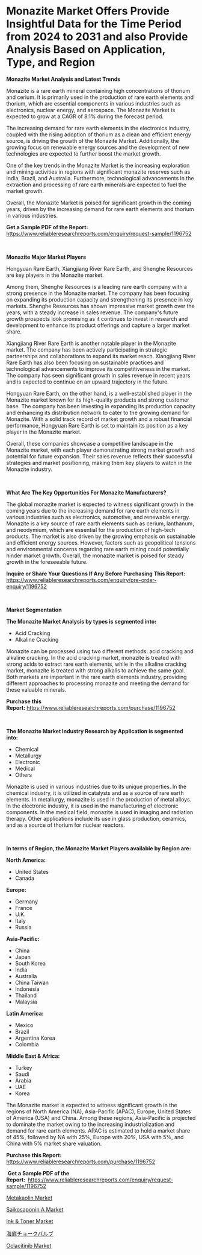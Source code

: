 <p><h1>Monazite Market Offers Provide Insightful Data for the Time Period from 2024 to 2031 and also Provide Analysis Based on Application, Type, and Region</h1></p><p><strong>Monazite Market Analysis and Latest Trends</strong></p>
<p><p>Monazite is a rare earth mineral containing high concentrations of thorium and cerium. It is primarily used in the production of rare earth elements and thorium, which are essential components in various industries such as electronics, nuclear energy, and aerospace. The Monazite Market is expected to grow at a CAGR of 8.1% during the forecast period.</p><p>The increasing demand for rare earth elements in the electronics industry, coupled with the rising adoption of thorium as a clean and efficient energy source, is driving the growth of the Monazite Market. Additionally, the growing focus on renewable energy sources and the development of new technologies are expected to further boost the market growth.</p><p>One of the key trends in the Monazite Market is the increasing exploration and mining activities in regions with significant monazite reserves such as India, Brazil, and Australia. Furthermore, technological advancements in the extraction and processing of rare earth minerals are expected to fuel the market growth.</p><p>Overall, the Monazite Market is poised for significant growth in the coming years, driven by the increasing demand for rare earth elements and thorium in various industries.</p></p>
<p><strong>Get a Sample PDF of the Report:&nbsp;</strong> <a href="https://www.reliableresearchreports.com/enquiry/request-sample/1196752">https://www.reliableresearchreports.com/enquiry/request-sample/1196752</a></p>
<p>&nbsp;</p>
<p><strong>Monazite Major Market Players</strong></p>
<p><p>Hongyuan Rare Earth, Xiangjiang River Rare Earth, and Shenghe Resources are key players in the Monazite market.</p><p>Among them, Shenghe Resources is a leading rare earth company with a strong presence in the Monazite market. The company has been focusing on expanding its production capacity and strengthening its presence in key markets. Shenghe Resources has shown impressive market growth over the years, with a steady increase in sales revenue. The company's future growth prospects look promising as it continues to invest in research and development to enhance its product offerings and capture a larger market share.</p><p>Xiangjiang River Rare Earth is another notable player in the Monazite market. The company has been actively participating in strategic partnerships and collaborations to expand its market reach. Xiangjiang River Rare Earth has also been focusing on sustainable practices and technological advancements to improve its competitiveness in the market. The company has seen significant growth in sales revenue in recent years and is expected to continue on an upward trajectory in the future.</p><p>Hongyuan Rare Earth, on the other hand, is a well-established player in the Monazite market known for its high-quality products and strong customer base. The company has been investing in expanding its production capacity and enhancing its distribution network to cater to the growing demand for Monazite. With a solid track record of market growth and a robust financial performance, Hongyuan Rare Earth is set to maintain its position as a key player in the Monazite market.</p><p>Overall, these companies showcase a competitive landscape in the Monazite market, with each player demonstrating strong market growth and potential for future expansion. Their sales revenue reflects their successful strategies and market positioning, making them key players to watch in the Monazite industry.</p></p>
<p>&nbsp;</p>
<p><strong>What Are The Key Opportunities For Monazite Manufacturers?</strong></p>
<p><p>The global monazite market is expected to witness significant growth in the coming years due to the increasing demand for rare earth elements in various industries such as electronics, automotive, and renewable energy. Monazite is a key source of rare earth elements such as cerium, lanthanum, and neodymium, which are essential for the production of high-tech products. The market is also driven by the growing emphasis on sustainable and efficient energy sources. However, factors such as geopolitical tensions and environmental concerns regarding rare earth mining could potentially hinder market growth. Overall, the monazite market is poised for steady growth in the foreseeable future.</p></p>
<p><strong>Inquire or Share Your Questions If Any Before Purchasing This Report:</strong> <a href="https://www.reliableresearchreports.com/enquiry/pre-order-enquiry/1196752">https://www.reliableresearchreports.com/enquiry/pre-order-enquiry/1196752</a></p>
<p>&nbsp;</p>
<p><strong>Market Segmentation</strong></p>
<p><strong>The Monazite Market Analysis by types is segmented into:</strong></p>
<p><ul><li>Acid Cracking</li><li>Alkaline Cracking</li></ul></p>
<p><p>Monazite can be processed using two different methods: acid cracking and alkaline cracking. In the acid cracking market, monazite is treated with strong acids to extract rare earth elements, while in the alkaline cracking market, monazite is treated with strong alkalis to achieve the same goal. Both markets are important in the rare earth elements industry, providing different approaches to processing monazite and meeting the demand for these valuable minerals.</p></p>
<p><strong>Purchase this Report:&nbsp;</strong><a href="https://www.reliableresearchreports.com/purchase/1196752">https://www.reliableresearchreports.com/purchase/1196752</a></p>
<p>&nbsp;</p>
<p><strong>The Monazite Market Industry Research by Application is segmented into:</strong></p>
<p><ul><li>Chemical</li><li>Metallurgy</li><li>Electronic</li><li>Medical</li><li>Others</li></ul></p>
<p><p>Monazite is used in various industries due to its unique properties. In the chemical industry, it is utilized in catalysts and as a source of rare earth elements. In metallurgy, monazite is used in the production of metal alloys. In the electronic industry, it is used in the manufacturing of electronic components. In the medical field, monazite is used in imaging and radiation therapy. Other applications include its use in glass production, ceramics, and as a source of thorium for nuclear reactors.</p></p>
<p>&nbsp;</p>
<p><strong>In terms of Region, the Monazite Market Players available by Region are:</strong></p>
<p>
    <p> <strong> North America: </strong>
        <ul>
            <li>United States</li>
            <li>Canada</li>
        </ul>
        </p> 
    <p> <strong> Europe: </strong>
        <ul>
            <li>Germany</li>
            <li>France</li>
            <li>U.K.</li>
            <li>Italy</li>
            <li>Russia</li>
        </ul>
        </p> 
    <p> <strong> Asia-Pacific: </strong>
        <ul>
            <li>China</li>
            <li>Japan</li>
            <li>South Korea</li>
            <li>India</li>
            <li>Australia</li>
            <li>China Taiwan</li>
            <li>Indonesia</li>
            <li>Thailand</li>
            <li>Malaysia</li>
        </ul>
        </p> 
    <p> <strong> Latin America: </strong>
        <ul>
            <li>Mexico</li>
            <li>Brazil</li>
            <li>Argentina Korea</li>
            <li>Colombia</li>
        </ul>
        </p> 
    <p> <strong> Middle East & Africa: </strong>
        <ul>
            <li>Turkey</li>
            <li>Saudi</li>
            <li>Arabia</li>
            <li>UAE</li>
            <li>Korea</li>
        </ul>
    </p>
    </p>
<p><p>The Monazite market is expected to witness significant growth in the regions of North America (NA), Asia-Pacific (APAC), Europe, United States of America (USA) and China. Among these regions, Asia-Pacific is projected to dominate the market owing to the increasing industrialization and demand for rare earth elements. APAC is estimated to hold a market share of 45%, followed by NA with 25%, Europe with 20%, USA with 5%, and China with 5% market share valuation.</p></p>
<p><strong>Purchase this Report: </strong><a href="https://www.reliableresearchreports.com/purchase/1196752">https://www.reliableresearchreports.com/purchase/1196752</a></p>
<p>&nbsp;<strong>Get a Sample PDF of the Report:&nbsp;&nbsp;</strong><a href="https://www.reliableresearchreports.com/enquiry/request-sample/1196752">https://www.reliableresearchreports.com/enquiry/request-sample/1196752</a></p>
<p><strong></strong></p>
<p><p><a href="https://github.com/brenzgnarento/Market-Research-Report-List-1/blob/main/metakaolin-market.md">Metakaolin Market</a></p><p><a href="https://issuu.com/reportprime-2/docs/saikosaponin-a-market-size-2030.pptx">Saikosaponin A Market</a></p><p><a href="https://github.com/jerrycopelandthomaswsqd8q/Market-Research-Report-List-1/blob/main/ink-toner-market.md">Ink & Toner Market</a></p><p><a href="https://github.com/jkjreqjscoxx7/Market-Research-Report-List-1/blob/main/6835528189506.md">海底チョークバルブ</a></p><p><a href="https://issuu.com/reportprime-2/docs/oclacitinib-market-size-2030.pptx">Oclacitinib Market</a></p></p>